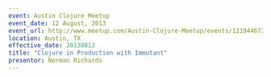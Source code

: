 ```yaml
---
event: Austin Clojure Meetup
event_date: 12 August, 2013
event_url: http://www.meetup.com/Austin-Clojure-Meetup/events/121944672/
location: Austin, TX
effective_date: 20130812
title: "Clojure in Production with Immutant"
presentor: Norman Richards
---
```

